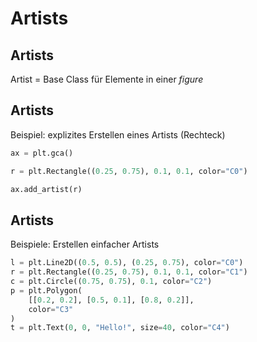 # Artists

## Artists

Artist = Base Class für Elemente in einer _figure_

## Artists

Beispiel: explizites Erstellen eines Artists (Rechteck)

```py
ax = plt.gca()

r = plt.Rectangle((0.25, 0.75), 0.1, 0.1, color="C0")

ax.add_artist(r)
```

## Artists

Beispiele: Erstellen einfacher Artists

```py
l = plt.Line2D((0.5, 0.5), (0.25, 0.75), color="C0")
r = plt.Rectangle((0.25, 0.75), 0.1, 0.1, color="C1")
c = plt.Circle((0.75, 0.75), 0.1, color="C2")
p = plt.Polygon(
    [[0.2, 0.2], [0.5, 0.1], [0.8, 0.2]],
    color="C3"
)
t = plt.Text(0, 0, "Hello!", size=40, color="C4")
```
